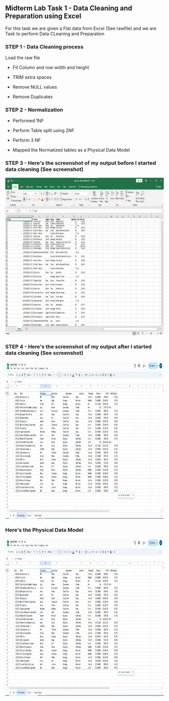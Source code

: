 ## Midterm Lab Task 1 - Data Cleaning and Preparation using Excel
For this task we are given a Flat data from Excel (See rawfile) and we are Task to perform Data CLeaning and Preparation

### STEP 1 - Data Cleaning process
Load the raw file

- Fit Column and row width and height

- TRIM extra spaces

- Remove NULL values

- Remove Duplicates

### STEP 2 - Normalization
- Performed 1NF

- Perform Table split using 2NF

- Perform 3 NF

- Mapped the Normalized tables as a Physical Data Model

### STEP 3 - Here's the screenshot of my output before I started data cleaning (See screenshot)
<img src="Images/rww.jpg" alt="Alt Text" width="600" height="500">


### STEP 4 - Here's the screenshot of my output after I started data cleaning (See screenshot)
<img src="Images/cleanseans.png" alt="Alt Text" width="600" height="500">

### Here's the Physical Data Model
<img src="Images/cleanseans.png" alt="Alt Text" width="600" height="500">
